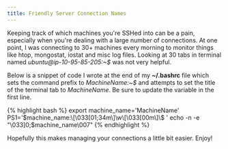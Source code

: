```yaml
---
title: Friendly Server Connection Names
---
```


Keeping track of which machines you're SSHed into can be a pain, especially when you're dealing with a large number of connections. At one point, I was connecting to 30+ machines every morning to monitor things like htop, mongostat, iostat and misc log files. Looking at 30 tabs in terminal named _ubuntu@ip-10-95-85-205:~$_ was not very helpful.

Below is a snippet of code I wrote at the end of my **~/.bashrc** file which sets the command prefix to _MachineName:~$_ and attempts to set the title of the terminal tab to _MachineName_. Be sure to update the variable in the first line.

{% highlight bash %}
export machine_name='MachineName'
PS1='$machine_name:\[\033[01;34m\]\w\[\033[00m\]\$ '
echo -n -e "\033]0;$machine_name\007"
{% endhighlight %}

Hopefully this makes managing your connections a little bit easier. Enjoy!


